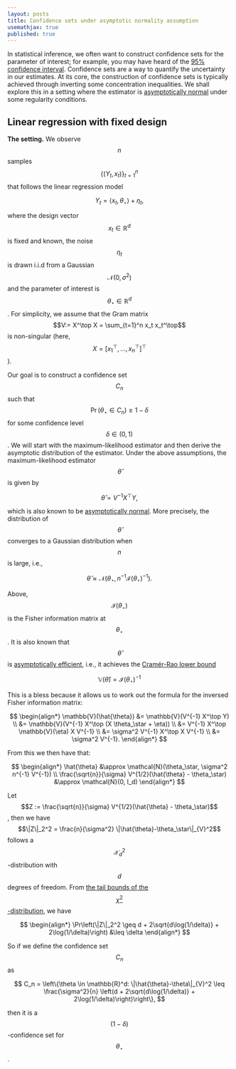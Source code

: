 ```yaml
---
layout: posts
title: Confidence sets under asymptotic normality assumption
usemathjax: true
published: true
---
```


In statistical inference, we often want to construct confidence sets for the parameter of interest; for example, you may have heard of the [95% confidence interval](https://en.wikipedia.org/wiki/Confidence_interval).
Confidence sets are a way to quantify the uncertainty in our estimates.
At its core, the construction of confidence sets is typically achieved through inverting some concentration inequalities.
We shall explore this in a setting where the estimator is [asymptotically normal](https://en.wikipedia.org/wiki/Asymptotic_distribution#Central_limit_theorem) under some regularity conditions.

## Linear regression with fixed design

**The setting.**
We observe $$n$$ samples $$\{(Y_t, x_t)\}_{t=1}^n$$ that follows the linear regression model

$$
    Y_t = \langle x_t, \theta_\star \rangle + \eta_t,
$$

where the design vector $$x_t \in \mathbb{R}^d$$ is fixed and known, the noise $$\eta_t$$ is drawn i.i.d from a Gaussian $$\mathcal{N}(0, \sigma^2)$$ and the parameter of interest is $$\theta_\star \in \mathbb{R}^d$$.
For simplicity, we assume that the Gram matrix $$V:= X^\top X = \sum_{t=1}^n x_t x_t^\top$$ is non-singular (here, $$X = [x_1^\top, \ldots, x_n^\top]^\top$$).

Our goal is to construct a confidence set $$C_n$$ such that $$\Pr(\theta_\star \in C_n) \geq 1 - \delta$$ for some confidence level $$\delta \in (0, 1)$$.
We will start with the maximum-likelihood estimator and then derive the asymptotic distribution of the estimator.
Under the above assumptions, the maximum-likelihood estimator $$\hat{\theta}$$ is given by

$$
    \hat{\theta} = V^{-1} X^\top Y,
$$

which is also known to be [asymptotically normal](https://en.wikipedia.org/wiki/Maximum_likelihood_estimation#Consistency).
More precisely, the distribution of $$\hat{\theta}$$ converges to a Gaussian distribution when $$n$$ is large, i.e.,

$$
    \hat{\theta} \approx \mathcal{N}(\theta_\star, n^{-1}\mathcal{I}(\theta_\star)^{-1}).
$$

Above, $$\mathcal{I}(\theta_\star)$$ is the Fisher information matrix at $$\theta_\star$$.
It is also known that $$\hat{\theta}$$ is [asymptotically efficient](https://en.wikipedia.org/wiki/Maximum_likelihood_estimation#Efficiency), i.e., it achieves the [Cramér-Rao lower bound](https://en.wikipedia.org/wiki/Cram%C3%A9r%E2%80%93Rao_bound)

$$
    \mathbb{V}(\hat{\theta}) = \mathcal{I}(\theta_\star)^{-1}
$$

This is a bless because it allows us to work out the formula for the inversed Fisher information matrix:

$$
\begin{align*}
    \mathbb{V}(\hat{\theta}) &= \mathbb{V}(V^{-1} X^\top Y) \\
    &= \mathbb{V}(V^{-1} X^\top (X \theta_\star + \eta)) \\
    &= V^{-1} X^\top \mathbb{V}(\eta) X V^{-1} \\
    &= \sigma^2 V^{-1} X^\top X V^{-1} \\
    &= \sigma^2 V^{-1}.
\end{align*}
$$

From this we then have that:

$$
\begin{align*}
    \hat{\theta} &\approx \mathcal{N}(\theta_\star, \sigma^2 n^{-1} V^{-1}) \\
    \frac{\sqrt{n}}{\sigma} V^{1/2}(\hat{\theta} - \theta_\star) &\approx \mathcal{N}(0, I_d)
\end{align*}
$$

Let $$Z := \frac{\sqrt{n}}{\sigma} V^{1/2}(\hat{\theta} - \theta_\star)$$, then we have $$\|Z\|_2^2 = \frac{n}{\sigma^2} \|\hat{\theta}-\theta_\star\|_{V}^2$$ follows a $$\mathcal{X}_d^2$$-distribution with $$d$$ degrees of freedom.
From [the tail bounds of the $$\chi^2$$-distribution](https://stats.stackexchange.com/a/4821/301376), we have

$$
\begin{align*}
    \Pr\left(\|Z\|_2^2 \geq d + 2\sqrt{d\log(1/\delta)} + 2\log(1/\delta)\right) &\leq \delta
\end{align*}
$$

So if we define the confidence set $$C_n$$ as

$$
    C_n = \left\{\theta \in \mathbb{R}^d: \|\hat{\theta}-\theta\|_{V}^2 \leq \frac{\sigma^2}{n} \left(d + 2\sqrt{d\log(1/\delta)} + 2\log(1/\delta)\right)\right\},
$$

then it is a $$(1-\delta)$$-confidence set for $$\theta_\star$$.
